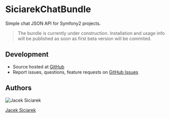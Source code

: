 SiciarekChatBundle
==================

Simple chat JSON API for Symfony2 projects.

> The bundle is currently under construction. Installation and usage info will be published as soon as first beta version will be commited.

## Development

- Source hosted at [GitHub](https://github.com/siciarek/chat-bundle)
- Report issues, questions, feature requests on [GitHub Issues](https://github.com/siciarek/chat-bundle/issues)


## Authors
![Jacek Siciarek](http://1.gravatar.com/avatar/d4b77615f3bd9f43f109bee92c908e01)

[Jacek Siciarek](https://github.com/siciarek)
